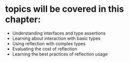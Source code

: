 # topics will be covered in this chapter:

- Understanding interfaces and type assertions
- Learning about interaction with basic types
- Using reflection with complex types
- Evaluating the cost of reflection
- Learning the best practices of reflection usage
